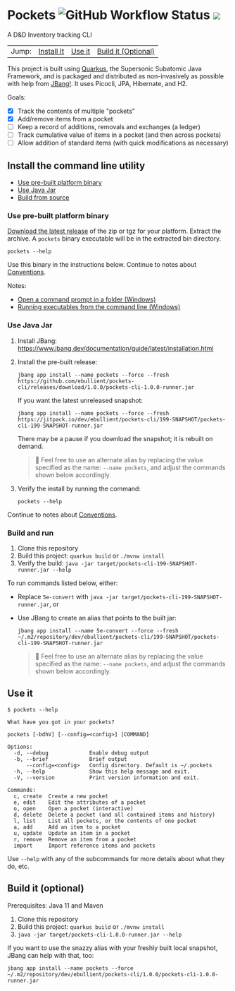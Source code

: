 # Pockets ![GitHub Workflow Status](https://img.shields.io/github/workflow/status/ebullient/pockets-cli/Java%20CI%20with%20Maven) [![](https://jitpack.io/v/ebullient/pockets-cli.svg)](https://jitpack.io/#ebullient/pockets-cli) 

A D&amp;D Inventory tracking CLI

<table><tr><td>Jump: </td>
<td><a href="#install-it">Install It</a></td>
<td><a href="#use-it">Use it</a></td>
<td><a href="#build-it-optional">Build it (Optional)</a></td></tr></table>

This project is built using [Quarkus](https://quarkus.io), the Supersonic Subatomic Java Framework, and is packaged and distributed as non-invasively as possible with help from [JBang!](https://jbang.io). It uses Picocli, JPA, Hibernate, and H2.

Goals: 
- [x] Track the contents of multiple "pockets"
- [x] Add/remove items from a pocket
- [ ] Keep a record of additions, removals and exchanges (a ledger)
- [ ] Track cumulative value of items in a pocket (and then across pockets)
- [ ] Allow addition of standard items (with quick modifications as necessary)

## Install the command line utility

- [Use pre-built platform binary](#use-pre-built-platform-binary)
- [Use Java Jar](#use-java-jar)
- [Build from source](#build-and-run)

### Use pre-built platform binary

[Download the latest release](https://github.com/ebullient/pockets-cli/releases/latest) of the zip or tgz for your platform. Extract the archive. A `pockets` binary executable will be in the extracted bin directory. 

```shell
pockets --help
```

Use this binary in the instructions below. Continue to notes about [Conventions](#conventions).

Notes:

- [Open a command prompt in a folder (Windows) ](https://www.lifewire.com/open-command-prompt-in-a-folder-5185505)
- [Running executables from the command line (Windows)](https://www.techwalla.com/articles/how-to-use-quotcdquot-command-in-command-prompt-window)

### Use Java Jar

1. Install JBang: https://www.jbang.dev/documentation/guide/latest/installation.html

2. Install the pre-built release: 

    ```shell
    jbang app install --name pockets --force --fresh https://github.com/ebullient/pockets-cli/releases/download/1.0.0/pockets-cli-1.0.0-runner.jar
    ```

    If you want the latest unreleased snapshot: 

    ```shell
    jbang app install --name pockets --force --fresh https://jitpack.io/dev/ebullient/pockets-cli/199-SNAPSHOT/pockets-cli-199-SNAPSHOT-runner.jar
    ```

    There may be a pause if you download the snapshot; it is rebuilt on demand.

    > 🔹 Feel free to use an alternate alias by replacing the value specified as the name: `--name pockets`, and adjust the commands shown below accordingly.

3. Verify the install by running the command: 

    ```shell
    pockets --help
    ```

Continue to notes about [Conventions](#conventions).

### Build and run

1. Clone this repository
2. Build this project: `quarkus build` or `./mvnw install`
3. Verify the build: `java -jar target/pockets-cli-199-SNAPSHOT-runner.jar --help`

To run commands listed below, either: 

- Replace `5e-convert` with `java -jar target/pockets-cli-199-SNAPSHOT-runner.jar`, or
- Use JBang to create an alias that points to the built jar: 

    ```shell
    jbang app install --name 5e-convert --force --fresh ~/.m2/repository/dev/ebullient/pockets-cli/199-SNAPSHOT/pockets-cli-199-SNAPSHOT-runner.jar
    ```

    > 🔹 Feel free to use an alternate alias by replacing the value specified as the name: `--name pockets`, and adjust the commands shown below accordingly.


## Use it

```
$ pockets --help

What have you got in your pockets?

pockets [-bdhV] [--config=<config>] [COMMAND]

Options:
  -d, --debug             Enable debug output
  -b, --brief             Brief output
      --config=<config>   Config directory. Default is ~/.pockets
  -h, --help              Show this help message and exit.
  -V, --version           Print version information and exit.

Commands:
  c, create  Create a new pocket
  e, edit    Edit the attributes of a pocket
  o, open    Open a pocket (interactive)
  d, delete  Delete a pocket (and all contained items and history)
  l, list    List all pockets, or the contents of one pocket
  a, add     Add an item to a pocket
  u, update  Update an item in a pocket
  r, remove  Remove an item from a pocket
  import     Import reference items and pockets
```

Use `--help` with any of the subcommands for more details about what they do, etc.

## Build it (optional)

Prerequisites: Java 11 and Maven

1. Clone this repository
2. Build this project: `quarkus build` or `./mvnw install`
3. `java -jar target/pockets-cli-1.0.0-runner.jar --help`

If you want to use the snazzy alias with your freshly built local snapshot, JBang can help with that, too:
```
jbang app install --name pockets --force ~/.m2/repository/dev/ebullient/pockets-cli/1.0.0/pockets-cli-1.0.0-runner.jar
```

